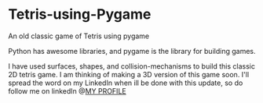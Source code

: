 # Tetris-using-Pygame
An old classic game of Tetris using pygame

Python has awesome libraries, and pygame is the library for building games.

I have used surfaces, shapes, and collision-mechanisms to build this classic 2D tetris game.
I am thinking of making a 3D version of this game soon. 
I'll spread the word on my LinkedIn when ill be done with this update, so do follow me on linkedIn @<a href="https://www.linkedin.com/in/asl7">MY PROFILE</a>
